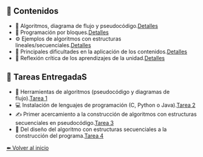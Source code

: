 ## 📖 **Contenidos**

- 🧠 Algoritmos, diagrama de flujo y pseudocódigo.[Detalles](Pseudocódigo.md)
- 🧩 Programación por bloques.[Detalles](ProgramacionB.md)
- ⚙️ Ejemplos de algoritmos con estructuras lineales/secuenciales.[Detalles](Ejemplosc.md)
- 🚧 Principales dificultades en la aplicación de los contenidos.[Detalles](dificultades.md)
- 💭 Reflexión crítica de los aprendizajes de la unidad.[Detalles](Refexion.md)

## 📑 **Tareas EntregadaS**

- 🧮 Herramientas de algoritmos (pseudocódigo y diagramas de flujo).[Tarea 1](Tareas/Naranjo_Pilar.Informe1.pdf)
- 💻 Instalación de lenguajes de programación (C, Python o Java).[Tarea 2](Tareas/Naranjo_Pilar_Instalacion.pdf)
- ✍️ Primer acercamiento a la construcción de algoritmos con estructuras secuenciales
  en pseudocódigo.[Tarea 3](Tareas/NARANJO_PILAR_PL1.psc.pdf)
- 🔧 Del diseño del algoritmo con estructuras secuenciales a la construcción del programa.[Tarea 4](Naranjo_Pilar_Reporte_técnico.pdf)
  

[⬅️ Volver al inicio](README.md)
